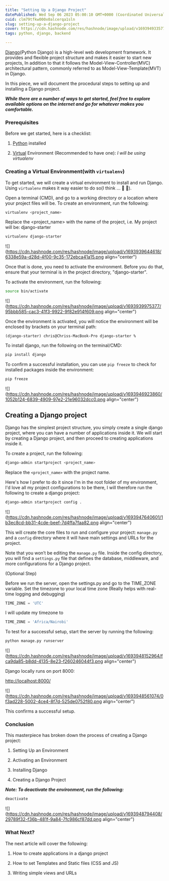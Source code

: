 ```yaml
---
title: "Setting Up a Django Project"
datePublished: Wed Sep 06 2023 05:00:10 GMT+0000 (Coordinated Universal Time)
cuid: clm79tfkw000x0alcerqa1sln
slug: setting-up-a-django-project
cover: https://cdn.hashnode.com/res/hashnode/image/upload/v1693949335779/fb32561b-ee13-4a25-98d2-a56d52c1343a.png
tags: python, django, backend

---
```


[Django](https://djangoproject.com/)(Python Django) is a high-level web development framework. It provides and flexible project structure and makes it easier to start new projects, In addition to that it follows the Model-View-Controller(MVC) architectural pattern, commonly referred to as Model-View-Template(MVT) in Django.

In this piece, we will document the procedural steps to setting up and installing a Django project.

***While there are a number of ways to get started, feel free to explore available options on the internet and go for whatever makes you comfortable.***

### Prerequisites

Before we get started, here is a checklist:

1. [Python](https://www.python.org/) installed
    
2. [Virtual](https://www.google.com/search?q=python+virtual+environment&oq=python+virt&gs_lcrp=EgZjaHJvbWUqBwgBEAAYgAQyBggAEEUYOTIHCAEQABiABDIHCAIQABiABDIHCAMQABiABDIHCAQQABiABDIHCAUQABiABDIHCAYQABiABDIGCAcQRRhB0gEINDM0OGowajeoAgCwAgA&sourceid=chrome&ie=UTF-8) Environment (Recommended to have one): *I will be using virtualenv*
    

### Creating a Virtual Environment(with `virtualenv`)

To get started, we will create a virtual environment to install and run Django. Using `virtualenv` makes it way easier to do so(I think ... 🤔 💭).

Open a terminal (CMD), and go to a working directory or a location where your project files will be. To create an environment, run the following:

```bash
virtualenv <project_name>
```

Replace the &lt;project\_name&gt; with the name of the project, i.e. My project will be: django-starter

```bash
virtualenv django-starter
```

![](https://cdn.hashnode.com/res/hashnode/image/upload/v1693939644618/6338e59a-d28d-4f00-9c35-172ebca41a15.png align="center")

Once that is done, you need to activate the environment. Before you do that, ensure that your terminal is in the project directory, "django-starter".

To activate the environment, run the following:

```bash
source bin/activate
```

![](https://cdn.hashnode.com/res/hashnode/image/upload/v1693939975377/95bbb585-cac3-41f3-9922-9f82e914f609.png align="center")

Once the environment is activated, you will notice the environment will be enclosed by brackets on your terminal path:

`(django-starter) chris@Chriss-MacBook-Pro django-starter %`

To install django, run the following on the terminal/CMD:

```bash
pip install django
```

To confirm a successful installation, you can use `pip freeze` to check for installed packages inside the environment:

```bash
pip freeze
```

![](https://cdn.hashnode.com/res/hashnode/image/upload/v1693946923860/1052b124-6839-4909-97e2-21e96032dcc0.png align="center")

## Creating a Django project

Django has the simplest project structure, you simply create a single django project, where you can have a number of applications inside it. We will start by creating a Django project, and then proceed to creating applications inside it.

To create a project, run the following:

```bash
django-admin startproject <project_name>
```

Replace the `<project_name>` with the project name.

Here's how I prefer to do it since I'm in the root folder of my environment, I'd love all my project configurations to be there, I will therefore run the following to create a django project:

```bash
django-admin startproject config .
```

![](https://cdn.hashnode.com/res/hashnode/image/upload/v1693947640601/1b3ec8cd-bb31-4cde-beef-7d4ffa7faa82.png align="center")

This will create the core files to run and configure your project: `manage.py` and a `config` directory where it will have main settings and URLs for the project.

Note that you won’t be editing the `manage.py` file. Inside the config directory, you will find a `settings.py` file that defines the database, middleware, and more configurations for a Django project.

(Optional Step)

Before we run the server, open the settings.py and go to the TIME\_ZONE variable. Set the timezone to your local time zone (Really helps with real-time logging and debugging)

```python
TIME_ZONE = 'UTC'
```

I will update my timezone to

```python
TIME_ZONE = 'Africa/Nairobi'
```

To test for a successful setup, start the server by running the following:

```python
python manage.py runserver
```

![](https://cdn.hashnode.com/res/hashnode/image/upload/v1693948152964/fca9da85-b8dd-4135-8e23-f260246044f3.png align="center")

Django locally runs on port 8000:

[http://localhost:8000/](http://localhost:8000/)

![](https://cdn.hashnode.com/res/hashnode/image/upload/v1693948561074/0f3ad228-5002-4ce4-8f7d-525de0752f80.png align="center")

This confirms a successful setup.

### Conclusion

This masterpiece has broken down the process of creating a Django project:

1. Setting Up an Environment
    
2. Activating an Environment
    
3. Installing Django
    
4. Creating a Django Project
    

***Note: To deactivate the environment, run the following:***

```bash
deactivate
```

![](https://cdn.hashnode.com/res/hashnode/image/upload/v1693948794408/29789f32-f36b-481f-9a84-7fc986cf87dd.png align="center")

### What Next?

The next article will cover the following:

1. How to create applications in a django project
    
2. How to set Templates and Static files (CSS and JS)
    
3. Writing simple views and URLs